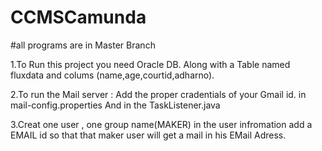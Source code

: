 # CCMSCamunda
#all programs are in Master Branch

1.To Run this project you need Oracle DB.
Along with a Table named fluxdata and colums (name,age,courtid,adharno).




2.To run the Mail server :
  Add the proper cradentials of your Gmail id. in mail-config.properties
  And in the TaskListener.java
  
 
3.Creat one user , one group name(MAKER) 
  in the user infromation add a EMAIL id so that that maker user will get a mail in his EMail Adress.
  
  
